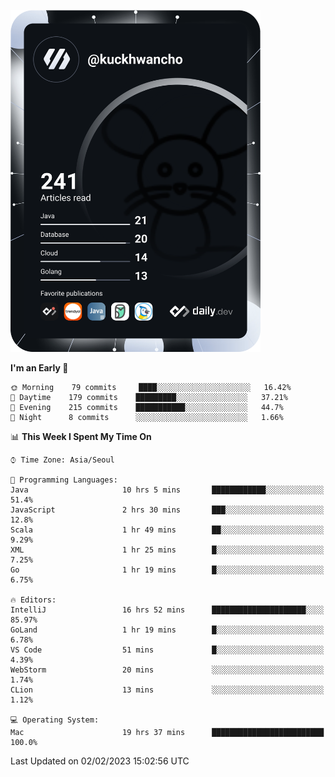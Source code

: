<a href="https://app.daily.dev/kuckhwancho"><img src="https://github.com/kuckjwi0928/kuckjwi0928/blob/master/devcard.svg" width="400" alt="Kuckjwi Devcard"/></a>

<!--START_SECTION:waka-->
**I'm an Early 🐤** 

```text
🌞 Morning    79 commits     ████░░░░░░░░░░░░░░░░░░░░░   16.42% 
🌆 Daytime    179 commits    █████████░░░░░░░░░░░░░░░░   37.21% 
🌃 Evening    215 commits    ███████████░░░░░░░░░░░░░░   44.7% 
🌙 Night      8 commits      ░░░░░░░░░░░░░░░░░░░░░░░░░   1.66%

```


📊 **This Week I Spent My Time On** 

```text
⌚︎ Time Zone: Asia/Seoul

💬 Programming Languages: 
Java                     10 hrs 5 mins       ████████████░░░░░░░░░░░░░   51.4% 
JavaScript               2 hrs 30 mins       ███░░░░░░░░░░░░░░░░░░░░░░   12.8% 
Scala                    1 hr 49 mins        ██░░░░░░░░░░░░░░░░░░░░░░░   9.29% 
XML                      1 hr 25 mins        █░░░░░░░░░░░░░░░░░░░░░░░░   7.25% 
Go                       1 hr 19 mins        █░░░░░░░░░░░░░░░░░░░░░░░░   6.75%

🔥 Editors: 
IntelliJ                 16 hrs 52 mins      █████████████████████░░░░   85.97% 
GoLand                   1 hr 19 mins        █░░░░░░░░░░░░░░░░░░░░░░░░   6.78% 
VS Code                  51 mins             █░░░░░░░░░░░░░░░░░░░░░░░░   4.39% 
WebStorm                 20 mins             ░░░░░░░░░░░░░░░░░░░░░░░░░   1.74% 
CLion                    13 mins             ░░░░░░░░░░░░░░░░░░░░░░░░░   1.12%

💻 Operating System: 
Mac                      19 hrs 37 mins      █████████████████████████   100.0%

```


 Last Updated on 02/02/2023 15:02:56 UTC
<!--END_SECTION:waka-->
